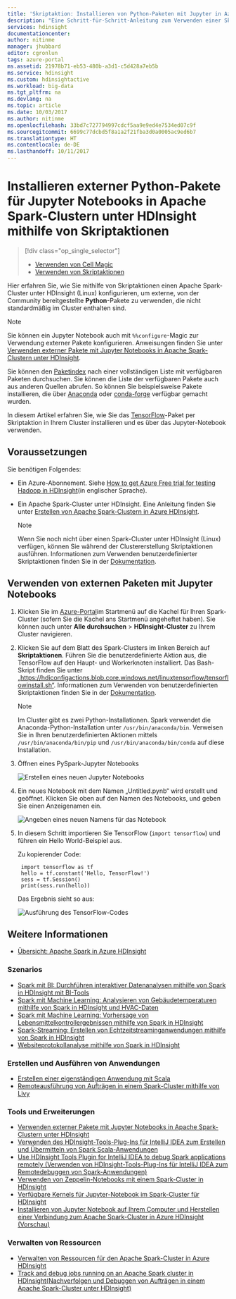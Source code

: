 ```yaml
---
title: 'Skriptaktion: Installieren von Python-Paketen mit Jupyter in Azure HDInsight | Microsoft-Dokumentation'
description: "Eine Schritt-für-Schritt-Anleitung zum Verwenden einer Skriptaktion für die Konfiguration von Jupyter Notebooks die mit Spark-Clustern in HDInsight verfügbar sind, sodass sie externe Python-Pakete verwenden."
services: hdinsight
documentationcenter: 
author: nitinme
manager: jhubbard
editor: cgronlun
tags: azure-portal
ms.assetid: 21978b71-eb53-480b-a3d1-c5d428a7eb5b
ms.service: hdinsight
ms.custom: hdinsightactive
ms.workload: big-data
ms.tgt_pltfrm: na
ms.devlang: na
ms.topic: article
ms.date: 10/03/2017
ms.author: nitinme
ms.openlocfilehash: 33bd7c727794997cdcf5aa9e9ed4e7534ed07c9f
ms.sourcegitcommit: 6699c77dcbd5f8a1a2f21fba3d0a0005ac9ed6b7
ms.translationtype: HT
ms.contentlocale: de-DE
ms.lasthandoff: 10/11/2017
---
```

# <a name="use-script-action-to-install-external-python-packages-for-jupyter-notebooks-in-apache-spark-clusters-on-hdinsight"></a>Installieren externer Python-Pakete für Jupyter Notebooks in Apache Spark-Clustern unter HDInsight mithilfe von Skriptaktionen
> [!div class="op_single_selector"]
> * [Verwenden von Cell Magic](hdinsight-apache-spark-jupyter-notebook-use-external-packages.md)
> * [Verwenden von Skriptaktionen](hdinsight-apache-spark-python-package-installation.md)
>
>

Hier erfahren Sie, wie Sie mithilfe von Skriptaktionen einen Apache Spark-Cluster unter HDInsight (Linux) konfigurieren, um externe, von der Community bereitgestellte **Python**-Pakete zu verwenden, die nicht standardmäßig im Cluster enthalten sind.

> [!NOTE]
> Sie können ein Jupyter Notebook auch mit `%%configure`-Magic zur Verwendung externer Pakete konfigurieren. Anweisungen finden Sie unter [Verwenden externer Pakete mit Jupyter Notebooks in Apache Spark-Clustern unter HDInsight](hdinsight-apache-spark-jupyter-notebook-use-external-packages.md).
> 
> 

Sie können den [Paketindex](https://pypi.python.org/pypi) nach einer vollständigen Liste mit verfügbaren Paketen durchsuchen. Sie können die Liste der verfügbaren Pakete auch aus anderen Quellen abrufen. So können Sie beispielsweise Pakete installieren, die über [Anaconda](https://docs.continuum.io/anaconda/pkg-docs) oder [conda-forge](https://conda-forge.github.io/feedstocks.html) verfügbar gemacht wurden.

In diesem Artikel erfahren Sie, wie Sie das [TensorFlow](https://www.tensorflow.org/)-Paket per Skriptaktion in Ihrem Cluster installieren und es über das Jupyter-Notebook verwenden.

## <a name="prerequisites"></a>Voraussetzungen
Sie benötigen Folgendes:

* Ein Azure-Abonnement. Siehe [How to get Azure Free trial for testing Hadoop in HDInsight](https://azure.microsoft.com/documentation/videos/get-azure-free-trial-for-testing-hadoop-in-hdinsight/)(in englischer Sprache).
* Ein Apache Spark-Cluster unter HDInsight. Eine Anleitung finden Sie unter [Erstellen von Apache Spark-Clustern in Azure HDInsight](hdinsight-apache-spark-jupyter-spark-sql.md).

   > [!NOTE]
   > Wenn Sie noch nicht über einen Spark-Cluster unter HDInsight (Linux) verfügen, können Sie während der Clustererstellung Skriptaktionen ausführen. Informationen zum Verwenden benutzerdefinierter Skriptaktionen finden Sie in der [Dokumentation](https://docs.microsoft.com/en-us/azure/hdinsight/hdinsight-hadoop-customize-cluster-linux).
   > 
   > 

## <a name="use-external-packages-with-jupyter-notebooks"></a>Verwenden von externen Paketen mit Jupyter Notebooks

1. Klicken Sie im [Azure-Portal](https://portal.azure.com/)im Startmenü auf die Kachel für Ihren Spark-Cluster (sofern Sie die Kachel ans Startmenü angeheftet haben). Sie können auch unter **Alle durchsuchen** > **HDInsight-Cluster** zu Ihrem Cluster navigieren.   

2. Klicken Sie auf dem Blatt des Spark-Clusters im linken Bereich auf **Skriptaktionen**. Führen Sie die benutzerdefinierte Aktion aus, die TensorFlow auf den Haupt- und Workerknoten installiert. Das Bash-Skript finden Sie unter „https://hdiconfigactions.blob.core.windows.net/linuxtensorflow/tensorflowinstall.sh“. Informationen zum Verwenden von benutzerdefinierten Skriptaktionen finden Sie in der [Dokumentation](https://docs.microsoft.com/en-us/azure/hdinsight/hdinsight-hadoop-customize-cluster-linux).

   > [!NOTE]
   > Im Cluster gibt es zwei Python-Installationen. Spark verwendet die Anaconda-Python-Installation unter `/usr/bin/anaconda/bin`. Verweisen Sie in Ihren benutzerdefinierten Aktionen mittels `/usr/bin/anaconda/bin/pip` und `/usr/bin/anaconda/bin/conda` auf diese Installation.
   > 
   > 

3. Öffnen eines PySpark-Jupyter Notebooks

    ![Erstellen eines neuen Jupyter Notebooks](./media/hdinsight-apache-spark-python-package-installation/hdinsight-spark-create-notebook.png "Erstellen eines neuen Jupyter Notebooks")

4. Ein neues Notebook mit dem Namen „Untitled.pynb“ wird erstellt und geöffnet. Klicken Sie oben auf den Namen des Notebooks, und geben Sie einen Anzeigenamen ein.

    ![Angeben eines neuen Namens für das Notebook](./media/hdinsight-apache-spark-python-package-installation/hdinsight-spark-name-notebook.png "Angeben eines neuen Namens für das Notebook")

5. In diesem Schritt importieren Sie TensorFlow (`import tensorflow`) und führen ein Hello World-Beispiel aus. 

    Zu kopierender Code:

        import tensorflow as tf
        hello = tf.constant('Hello, TensorFlow!')
        sess = tf.Session()
        print(sess.run(hello))

    Das Ergebnis sieht so aus:
    
    ![Ausführung des TensorFlow-Codes](./media/hdinsight-apache-spark-python-package-installation/execution.png "Ausführung des TensorFlow-Codes")



## <a name="seealso"></a>Weitere Informationen
* [Übersicht: Apache Spark in Azure HDInsight](hdinsight-apache-spark-overview.md)

### <a name="scenarios"></a>Szenarios
* [Spark mit BI: Durchführen interaktiver Datenanalysen mithilfe von Spark in HDInsight mit BI-Tools](hdinsight-apache-spark-use-bi-tools.md)
* [Spark mit Machine Learning: Analysieren von Gebäudetemperaturen mithilfe von Spark in HDInsight und HVAC-Daten](hdinsight-apache-spark-ipython-notebook-machine-learning.md)
* [Spark mit Machine Learning: Vorhersage von Lebensmittelkontrollergebnissen mithilfe von Spark in HDInsight](hdinsight-apache-spark-machine-learning-mllib-ipython.md)
* [Spark-Streaming: Erstellen von Echtzeitstreaminganwendungen mithilfe von Spark in HDInsight](hdinsight-apache-spark-eventhub-streaming.md)
* [Websiteprotokollanalyse mithilfe von Spark in HDInsight](hdinsight-apache-spark-custom-library-website-log-analysis.md)

### <a name="create-and-run-applications"></a>Erstellen und Ausführen von Anwendungen
* [Erstellen einer eigenständigen Anwendung mit Scala](hdinsight-apache-spark-create-standalone-application.md)
* [Remoteausführung von Aufträgen in einem Spark-Cluster mithilfe von Livy](hdinsight-apache-spark-livy-rest-interface.md)

### <a name="tools-and-extensions"></a>Tools und Erweiterungen
* [Verwenden externer Pakete mit Jupyter Notebooks in Apache Spark-Clustern unter HDInsight](hdinsight-apache-spark-jupyter-notebook-use-external-packages.md)
* [Verwenden des HDInsight-Tools-Plug-Ins für IntelliJ IDEA zum Erstellen und Übermitteln von Spark Scala-Anwendungen](hdinsight-apache-spark-intellij-tool-plugin.md)
* [Use HDInsight Tools Plugin for IntelliJ IDEA to debug Spark applications remotely (Verwenden von HDInsight-Tools-Plug-Ins für IntelliJ IDEA zum Remotedebuggen von Spark-Anwendungen)](hdinsight-apache-spark-intellij-tool-plugin-debug-jobs-remotely.md)
* [Verwenden von Zeppelin-Notebooks mit einem Spark-Cluster in HDInsight](hdinsight-apache-spark-zeppelin-notebook.md)
* [Verfügbare Kernels für Jupyter-Notebook im Spark-Cluster für HDInsight](hdinsight-apache-spark-jupyter-notebook-kernels.md)
* [Installieren von Jupyter Notebook auf Ihrem Computer und Herstellen einer Verbindung zum Apache Spark-Cluster in Azure HDInsight (Vorschau)](hdinsight-apache-spark-jupyter-notebook-install-locally.md)

### <a name="manage-resources"></a>Verwalten von Ressourcen
* [Verwalten von Ressourcen für den Apache Spark-Cluster in Azure HDInsight](hdinsight-apache-spark-resource-manager.md)
* [Track and debug jobs running on an Apache Spark cluster in HDInsight(Nachverfolgen und Debuggen von Aufträgen in einem Apache Spark-Cluster unter HDInsight)](hdinsight-apache-spark-job-debugging.md)
